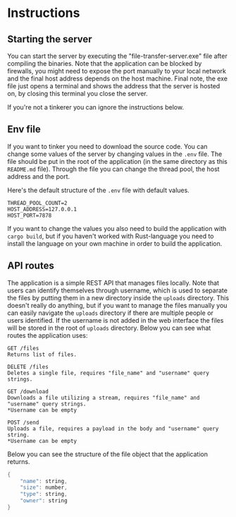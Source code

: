 # Instructions

## Starting the server

You can start the server by executing the "file-transfer-server.exe" file after compiling the binaries. Note that the application can be blocked by firewalls, you might need to expose the port manually to your local network and the final host address depends on the host machine. Final note, the exe file just opens a terminal and shows the address that the server is hosted on, by closing this terminal you close the server.

If you're not a tinkerer you can ignore the instructions below.

## Env file

If you want to tinker you need to download the source code. You can change some values of the server by changing values in the `.env` file. The file should be put in the root of the application (in the same directory as this `README.md` file). Through the file you can change the thread pool, the host address and the port.

Here's the default structure of the `.env` file with default values.

```
THREAD_POOL_COUNT=2
HOST_ADDRESS=127.0.0.1
HOST_PORT=7878
```

If you want to change the values you also need to build the application with `cargo build`, but if you haven't worked with Rust-language you need to install the language on your own machine in order to build the application.

## API routes

The application is a simple REST API that manages files locally. Note that users can identify themselves through username, which is used to separate the files by putting them in a new directory inside the `uploads` directory. This doesn't really do anything, but if you want to manage the files manually you can easily navigate the `uploads` directory if there are multiple people or users identified. If the username is not added in the web interface the files will be stored in the root of `uploads` directory. Below you can see what routes the application uses:

```
GET /files
Returns list of files.

DELETE /files
Deletes a single file, requires "file_name" and "username" query strings.

GET /download
Downloads a file utilizing a stream, requires "file_name" and "username" query strings.
*Username can be empty

POST /send
Uploads a file, requires a payload in the body and "username" query string.
*Username can be empty
```

Below you can see the structure of the file object that the application returns.

```rs
{
    "name": string,
    "size": number,
    "type": string,
    "owner": string
}
```
